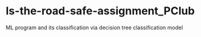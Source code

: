 # Is-the-road-safe-assignment_PClub
ML program and its classification via decision tree classification model 
